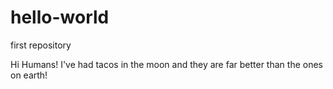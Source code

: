 # hello-world
first repository

Hi Humans! 
I've had tacos in the moon and they are far better than the ones on earth!
